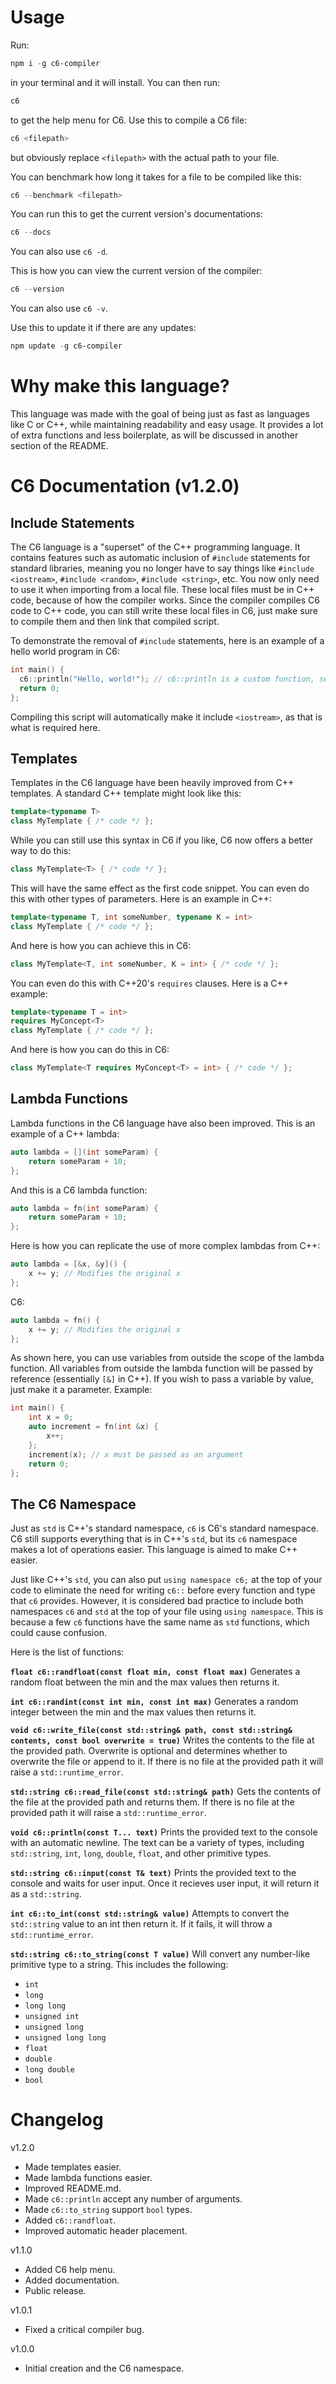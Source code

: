 # Usage

Run:
```powershell
npm i -g c6-compiler
```
in your terminal and it will install.
You can then run:
```powershell
c6
```
to get the help menu for C6. Use this to compile a C6 file:
```powershell
c6 <filepath>
```
but obviously replace `<filepath>` with the actual path to your file.

You can benchmark how long it takes for a file to be compiled like this:
```powershell
c6 --benchmark <filepath>
```

You can run this to get the current version's documentations:
```powershell
c6 --docs
```
You can also use `c6 -d`.

This is how you can view the current version of the compiler:
```powershell
c6 --version
```
You can also use `c6 -v`.

Use this to update it if there are any updates:
```powershell
npm update -g c6-compiler
```

# Why make this language?
This language was made with the goal of being just as fast as languages like C or C++, while maintaining readability
and easy usage. It provides a lot of extra functions and less boilerplate, as will be discussed in another section of the README.

# C6 Documentation (v1.2.0)
## Include Statements
The C6 language is a "superset" of the C++ programming language. It contains features such as automatic inclusion of
`#include` statements for standard libraries, meaning you no longer have to say things like `#include <iostream>`,
`#include <random>`, `#include <string>`, etc. You now only need to use it when importing from a local file. These
local files must be in C++ code, because of how the compiler works. Since the compiler compiles C6 code to C++ code,
you can still write these local files in C6, just make sure to compile them and then link that compiled script.

To demonstrate the removal of `#include` statements, here is an example of a hello world program in C6:
```cpp
int main() {
  c6::println("Hello, world!"); // c6::println is a custom function, see more under the C6 namespace.
  return 0;
};
```
Compiling this script will automatically make it include `<iostream>`, as that is what is required here.

## Templates
Templates in the C6 language have been heavily improved from C++ templates. A standard C++ template might look like this:
```cpp
template<typename T>
class MyTemplate { /* code */ };
```

While you can still use this syntax in C6 if you like, C6 now offers a better way to do this:
```cpp
class MyTemplate<T> { /* code */ };
```

This will have the same effect as the first code snippet. You can even do this with other types of parameters.
Here is an example in C++:
```cpp
template<typename T, int someNumber, typename K = int>
class MyTemplate { /* code */ };
```

And here is how you can achieve this in C6:
```cpp
class MyTemplate<T, int someNumber, K = int> { /* code */ };
```

You can even do this with C++20's `requires` clauses. Here is a C++ example:
```cpp
template<typename T = int>
requires MyConcept<T>
class MyTemplate { /* code */ };
```

And here is how you can do this in C6:
```cpp
class MyTemplate<T requires MyConcept<T> = int> { /* code */ };
```

## Lambda Functions
Lambda functions in the C6 language have also been improved. This is an example of a C++ lambda:
```cpp
auto lambda = [](int someParam) {
    return someParam + 10;
};
```

And this is a C6 lambda function:
```cpp
auto lambda = fn(int someParam) {
    return someParam + 10;
};
```

Here is how you can replicate the use of more complex lambdas from C++:
```cpp
auto lambda = [&x, &y]() {
    x += y; // Modifies the original x
};
```

C6:
```cpp
auto lambda = fn() {
    x += y; // Modifies the original x
};
```

As shown here, you can use variables from outside the scope of the lambda function. All variables from
outside the lambda function will be passed by reference (essentially `[&]` in C++). If you wish to pass
a variable by value, just make it a parameter.
Example:
```cpp
int main() {
    int x = 0;
    auto increment = fn(int &x) {
        x++;
    };
    increment(x); // x must be passed as an argument
    return 0;
};
```

## The C6 Namespace

Just as `std` is C++'s standard namespace, `c6` is C6's standard namespace. C6 still supports everything that is
in C++'s `std`, but its `c6` namespace makes a lot of operations easier. This language is aimed to make C++ easier.

Just like C++'s `std`, you can also put `using namespace c6;` at the top of your code to eliminate the need for writing
`c6::` before every function and type that `c6` provides. However, it is considered bad practice to include both namespaces
`c6` and `std` at the top of your file using `using namespace`. This is because a few `c6` functions have the same name as
`std` functions, which could cause confusion.

Here is the list of functions:

**`float c6::randfloat(const float min, const float max)`**
Generates a random float between the min and the max values then returns it.

**`int c6::randint(const int min, const int max)`**
Generates a random integer between the min and the max values then returns it.

**`void c6::write_file(const std::string& path, const std::string& contents, const bool overwrite = true)`**
Writes the contents to the file at the provided path. Overwrite is optional and determines whether to overwrite
the file or append to it. If there is no file at the provided path it will raise a `std::runtime_error`.

**`std::string c6::read_file(const std::string& path)`**
Gets the contents of the file at the provided path and returns them. If there is no file at the provided
path it will raise a `std::runtime_error`.

**`void c6::println(const T... text)`**
Prints the provided text to the console with an automatic newline. The text can be a variety of types, including
`std::string`, `int`, `long`, `double`, `float`, and other primitive types.

**`std::string c6::input(const T& text)`**
Prints the provided text to the console and waits for user input. Once it recieves user input, it will return it as a `std::string`.

**`int c6::to_int(const std::string& value)`**
Attempts to convert the `std::string` value to an int then return it. If it fails, it will throw a `std::runtime_error`.

**`std::string c6::to_string(const T value)`**
Will convert any number-like primitive type to a string. This includes the following:
- `int`
- `long`
- `long long`
- `unsigned int`
- `unsigned long`
- `unsigned long long`
- `float`
- `double`
- `long double`
- `bool`

# Changelog

v1.2.0
- Made templates easier.
- Made lambda functions easier.
- Improved README.md.
- Made `c6::println` accept any number of arguments.
- Made `c6::to_string` support `bool` types.
- Added `c6::randfloat`.
- Improved automatic header placement.

v1.1.0
- Added C6 help menu.
- Added documentation.
- Public release.

v1.0.1
- Fixed a critical compiler bug.

v1.0.0
- Initial creation and the C6 namespace.
